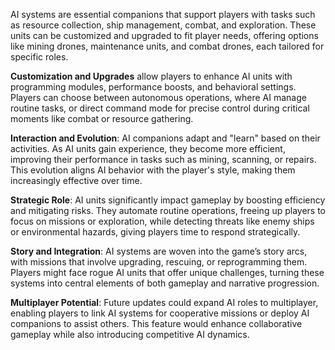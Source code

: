 AI systems are essential companions that support players with tasks such as resource collection, ship management, combat, and exploration. These units can be customized and upgraded to fit player needs, offering options like mining drones, maintenance units, and combat drones, each tailored for specific roles.

**Customization and Upgrades** allow players to enhance AI units with programming modules, performance boosts, and behavioral settings. Players can choose between autonomous operations, where AI manage routine tasks, or direct command mode for precise control during critical moments like combat or resource gathering.

**Interaction and Evolution**: AI companions adapt and "learn" based on their activities. As AI units gain experience, they become more efficient, improving their performance in tasks such as mining, scanning, or repairs. This evolution aligns AI behavior with the player's style, making them increasingly effective over time.

**Strategic Role**: AI units significantly impact gameplay by boosting efficiency and mitigating risks. They automate routine operations, freeing up players to focus on missions or exploration, while detecting threats like enemy ships or environmental hazards, giving players time to respond strategically.

**Story and Integration**: AI systems are woven into the game’s story arcs, with missions that involve upgrading, rescuing, or reprogramming them. Players might face rogue AI units that offer unique challenges, turning these systems into central elements of both gameplay and narrative progression.

**Multiplayer Potential**: Future updates could expand AI roles to multiplayer, enabling players to link AI systems for cooperative missions or deploy AI companions to assist others. This feature would enhance collaborative gameplay while also introducing competitive AI dynamics.